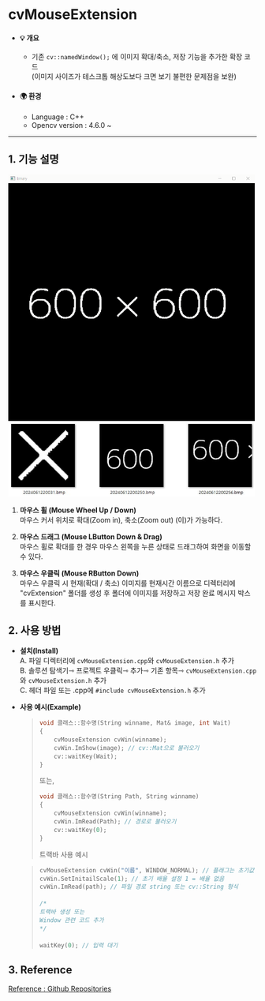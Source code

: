 # cvMouseExtension

* #### 💡 개요
  * 기존 ```cv::namedWindow();``` 에 이미지 확대/축소, 저장 기능을 추가한 확장 코드</br>
  (이미지 사이즈가 테스크톱 해상도보다 크면 보기 불편한 문제점을 보완)
   
* #### 🌍 환경
  * Language : C++
  * Opencv version : 4.6.0 ~

---
<!-------------------------------------------------------------Part 1------------------------------------------------------------------------------------------>

 ## 1. 기능 설명

 <img src="./src/Processing.gif" width="500" height="500" />  
 <img src="./src/저장확인.jpg" width="500" height="150" />  

 
 1. __마우스 휠 (Mouse Wheel Up / Down)__  
    마우스 커서 위치로 확대(Zoom in), 축소(Zoom out) (이)가 가능하다. 

       
 2. __마우스 드래그 (Mouse LButton Down & Drag)__      
    마우스 휠로 확대를 한 경우 마우스 왼쪽을 누른 상태로 드래그하여 화면을 이동할 수 있다.
      
 
 3. __마우스 우클릭 (Mouse RButton Down)__      
    마우스 우클릭 시 현재(확대 / 축소) 이미지를 현재시간 이름으로 디렉터리에</br> "cvExtension" 폴더를 생성 후 폴더에 이미지를 저장하고 저장 완료 메시지 박스를 표시한다.  
    
 <!-------------------------------------------------------------Part 2------------------------------------------------------------------------------------------>
 
## 2. 사용 방법
   * __설치(Install)__   
      A. 파일 디렉터리에 ```cvMouseExtension.cpp```와 ```cvMouseExtension.h``` 추가  
      B. 솔루션 탐색기⇾ 프로젝트 우클릭⇾ 추가⇾ 기존 항목⇾ ```cvMouseExtension.cpp```와 ```cvMouseExtension.h``` 추가   
      C. 헤더 파일 또는 .cpp에  ```#include cvMouseExtension.h``` 추가  

   * __사용 예시(Example)__
		>	```cpp
		>	void 클래스::함수명(String winname, Mat& image, int Wait)
		>	{
		>		cvMouseExtension cvWin(winname);
		>		cvWin.ImShow(image); // cv::Mat으로 불러오기
		>		cv::waitKey(Wait);
		>	}
		>	```
		>	또는,
		>	```cpp
		>	void 클래스::함수명(String Path, String winname)
		>	{
		>		cvMouseExtension cvWin(winname);
		>		cvWin.ImRead(Path); // 경로로 불러오기
		>		cv::waitKey(0);
		>	}
		>	```
		>	
		> 트랙바 사용 예시

		>	```cpp
		>	cvMouseExtension cvWin("이름", WINDOW_NORMAL); // 플래그는 초기값 1
		>	cvWin.SetInitailScale(1); // 초기 배율 설정 1 = 배율 없음
		>	cvWin.ImRead(path); // 파일 경로 string 또는 cv::String 형식
		>	
		>	/*
		>	트랙바 생성 또는 
		>	Window 관련 코드 추가
		>	*/
		>	
		>	waitKey(0); // 입력 대기
		>	```
## 3. Reference 
 [Reference : Github Repositories](https://github.com/DennisLiu1993/Zoom-In-Out-with-OpenCV)



